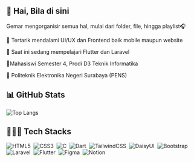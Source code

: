 <!-- Introduction -->
## 🌻 Hai, Bila di sini
<p>Gemar mengorganisir semua hal, mulai dari folder, file, hingga playlist🎧</p>
<p>🎯 Tertarik mendalami UI/UX dan Frontend baik mobile maupun website</p>
<p>📑 Saat ini sedang mempelajari Flutter dan Laravel</p>
<p>📔Mahasiswi Semester 4, Prodi D3 Teknik Informatika</p>
<p>🏫 Politeknik Elektronika Negeri Surabaya (PENS)</p>

## 📊 GitHub Stats
![Top Langs](https://github-readme-stats.vercel.app/api/top-langs/?username=salsabolu&theme=rose&hide_border=true&include_all_commits=false&count_private=true&layout=compact)

## 👩🏻‍💻 Tech Stacks
<!-- Tech Stacks -->
<!-- Language -->
![HTML5](https://img.shields.io/badge/html5-%23E34F26.svg?style=flat&logo=html5&logoColor=white)&nbsp;
![CSS3](https://img.shields.io/badge/css3-%231572B6.svg?style=flat&logo=css3&logoColor=white)&nbsp;
![C](https://img.shields.io/badge/c-%2300599C.svg?style=flat&logo=c&logoColor=white)&nbsp;
![Dart](https://img.shields.io/badge/dart-%230175C2.svg?style=flat&logo=dart&logoColor=white)&nbsp;
![TailwindCSS](https://img.shields.io/badge/tailwindcss-%2338B2AC.svg?style=flat&logo=tailwind-css&logoColor=white)&nbsp;
![DaisyUI](https://img.shields.io/badge/daisyui-5A0EF8?style=flat&logo=daisyui&logoColor=white)&nbsp;
![Bootstrap](https://img.shields.io/badge/bootstrap-%238511FA.svg?style=flat&logo=bootstrap&logoColor=white)&nbsp;
![Laravel](https://img.shields.io/badge/laravel-%23FF2D20.svg?style=flat&logo=laravel&logoColor=white)&nbsp;
![Flutter](https://img.shields.io/badge/Flutter-%2302569B.svg?style=flat&logo=Flutter&logoColor=white)&nbsp;
![Figma](https://img.shields.io/badge/figma-%23F24E1E.svg?style=flat&logo=figma&logoColor=white)&nbsp;
![Notion](https://img.shields.io/badge/Notion-%23000000.svg?style=flat&logo=notion&logoColor=white)&nbsp;
<!-- ![Java](https://img.shields.io/badge/java-%23ED8B00.svg?style=flat&logo=openjdk&logoColor=white)&nbsp; -->
<!-- ![PHP](https://img.shields.io/badge/php-%23777BB4.svg?style=flat&logo=php&logoColor=white)&nbsp; -->
<!-- ![React](https://img.shields.io/badge/react-%2361DAFB.svg?style=flat&logo=react&logoColor=white)&nbsp; -->
<!-- ![MySQL](https://img.shields.io/badge/mysql-4479A1.svg?style=flat&logo=mysql&logoColor=white)&nbsp; -->
<!-- ![Postgres](https://img.shields.io/badge/postgres-%23316192.svg?style=flat&logo=postgresql&logoColor=white)&nbsp; -->
<!-- ![Postman](https://img.shields.io/badge/Postman-FF6C37?style=flat&logo=postman&logoColor=white)&nbsp; -->
